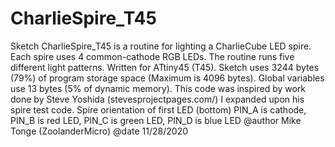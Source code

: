 # CharlieSpire_T45
  Sketch CharlieSpire_T45 is a routine for
  lighting a CharlieCube LED spire. Each
  spire uses 4 common-cathode RGB LEDs.
  The routine runs five different light
  patterns. Written for ATtiny45 (T45). 
  Sketch uses 3244 bytes (79%) of program
  storage space (Maximum is 4096 bytes).
  Global variables use 13 bytes
  (5% of dynamic memory). This code was 
  inspired by work done by Steve Yoshida (stevesprojectpages.com/) 
  I expanded upon his spire test code.
  Spire orientation of first LED (bottom)
  PIN_A is cathode, PIN_B is red LED,
  PIN_C is green LED, PIN_D is blue LED
  @author Mike Tonge (ZoolanderMicro)
  @date 11/28/2020

